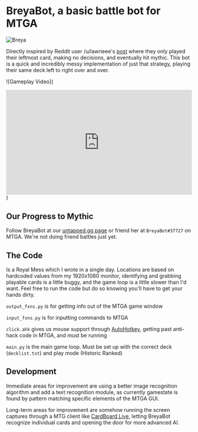 # BreyaBot, a basic battle bot for MTGA

![Breya](https://i.imgur.com/7ienKLP.png)

Directly inspired by Reddit user /u/lawrieee's [post](https://www.reddit.com/r/MagicArena/comments/otykvn/i_played_cards_left_to_right_for_652_games_in/) where they only played their leftmost card, making no decisions, and eventually hit mythic. This bot is a quick and incredibly messy implementation of just that strategy, playing their same deck left to right over and over.

![Gameplay Video](<div style="width:100%;height:0px;position:relative;padding-bottom:56.250%;"><iframe src="https://streamable.com/e/7sibtw" frameborder="0" width="100%" height="100%" allowfullscreen style="width:100%;height:100%;position:absolute;left:0px;top:0px;overflow:hidden;"></iframe></div>)

## Our Progress to Mythic

Follow BreyaBot at our [untapped.gg page](https://mtga.untapped.gg/profile/7c67700d-e46a-46c0-b01a-16eae4d8ea55/ORTRAKF7FVBM7O3ASROZHCG2HQ/deck/51f5a152-6b40-47cd-85ff-f5fcdece5b4c?timeFrame=current_season&gameType=constructed&constructedType=ranked) or friend her at `BreyaBot#37727` on MTGA. We're not doing friend battles just yet.

## The Code

Is a Royal Mess which I wrote in a single day. Locations are based on hardcoded values from my 1920x1080 monitor, identifying and grabbing playable cards is a little buggy, and the game loop is a little slower than I'd want. Feel free to run the code but do so knowing you'll have to get your hands dirty. 

`output_fxns.py` is for getting info out of the MTGA game window

`input_fxns.py` is for inputting commands to MTGA

`click.ahk` gives us mouse support through [AutoHotkey](https://www.autohotkey.com/), getting past anti-hack code in MTGA, and must be running

`main.py` is the main game loop. Must be set up with the correct deck (`decklist.txt`) and play mode (Historic Ranked)

## Development

Immediate areas for improvement are using a better image recognition algorithm and add a text recognition module, as currently gamestate is found by pattern matching specific elements of the MTGA GUI.

Long-term areas for improvement are somehow running the screen captures through a MTG client like [CardBoard Live](https://cardboard.live/), letting BreyaBot recognize individual cards and opening the door for more advanced AI.
